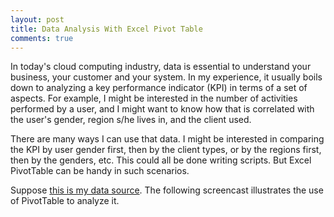 ```yaml
---
layout: post
title: Data Analysis With Excel Pivot Table
comments: true
---
```


In today's cloud computing industry, data is essential to understand your business, your customer and your system. In my experience, 
it usually boils down to analyzing a key performance indicator (KPI) in terms of a set of aspects. For example, I might be interested in the number of 
activities performed by a user, and I might want to know how that is correlated with the user's gender, region s/he lives in, and the client used.

There are many ways I can use that data. I might be interested in comparing the KPI by user gender first, then by the client types, or by the regions
first, then by the genders, etc. This could all be done writing scripts. But Excel PivotTable can be handy in such scenarios.

Suppose [this is my data source](https://github.com/kflu/kflu.github.io/blob/master/data/excel_pivot_table_data.csv). The following screencast illustrates the use of PivotTable to analyze it.

